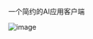 一个简约的AI应用客户端

![image](https://github.com/user-attachments/assets/e1c49ba8-01fc-4b04-a640-78d4c9bd595f)
